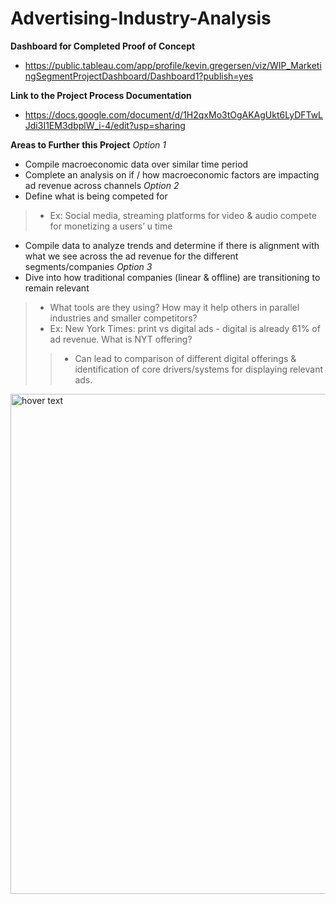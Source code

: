 # Advertising-Industry-Analysis

<b>Dashboard for Completed Proof of Concept</b>
* [https://public.tableau.com/app/profile/kevin.gregersen/viz/WIP_MarketingSegmentProjectDashboard/Dashboard1?publish=yes
](https://public.tableau.com/app/profile/kevin.gregersen/viz/AdIndustrySegmentationProject_WIP/AdOverviewDashboardpoc)

<b>Link to the Project Process Documentation</b>
* https://docs.google.com/document/d/1H2qxMo3tOgAKAgUkt6LyDFTwLJdi3I1EM3dbplW_i-4/edit?usp=sharing

<b>Areas to Further this Project</b>
_Option 1_
* Compile macroeconomic data over similar time period 
* Complete an analysis on if / how macroeconomic factors are impacting ad revenue across channels
_Option 2_
* Define what is being competed for 
>* Ex: Social media, streaming platforms for video & audio compete for monetizing a users’ u time
* Compile data to analyze trends and determine if there is alignment with what we see across the ad revenue for the different segments/companies
_Option 3_
* Dive into how traditional companies (linear & offline) are transitioning to remain relevant 
>* What tools are they using? How may it help others in parallel industries and smaller competitors?
>* Ex: New York Times: print vs digital ads - digital is already 61% of ad revenue. What is NYT offering?
>>* Can lead to comparison of different digital offerings & identification of core drivers/systems for displaying relevant ads.

<p align="left">
  <img src="Ad_Industry_Overview_Dashboard_poc.jpeg" width="800" title="hover text">
</p>
